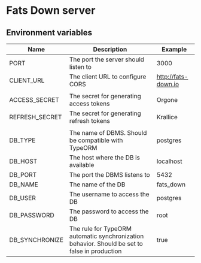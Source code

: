 # Fats Down server

## Environment variables
| Name           | Description                                                                                   | Example             |
| -------------- | --------------------------------------------------------------------------------------------- | ------------------- |
| PORT           | The port the server should listen to                                                          | 3000                |
| CLIENT_URL     | The client URL to configure CORS                                                              | http://fats-down.io |
|                |                                                                                               |                     |
| ACCESS_SECRET  | The secret for generating access tokens                                                       | Orgone              |
| REFRESH_SECRET | The secret for generating refresh tokens                                                      | Krallice            |
|                |                                                                                               |                     |
| DB_TYPE        | The name of DBMS. Should be compatible with TypeORM                                           | postgres            |
| DB_HOST        | The host where the DB is available                                                            | localhost           |
| DB_PORT        | The port the DBMS listens to                                                                  | 5432                |
| DB_NAME        | The name of the DB                                                                            | fats_down           |
| DB_USER        | The username to access the DB                                                                 | postgres            |
| DB_PASSWORD    | The password to access the DB                                                                 | root                |
| DB_SYNCHRONIZE | The rule for TypeORM automatic synchronization behavior. Should be set to false in production | true                |
